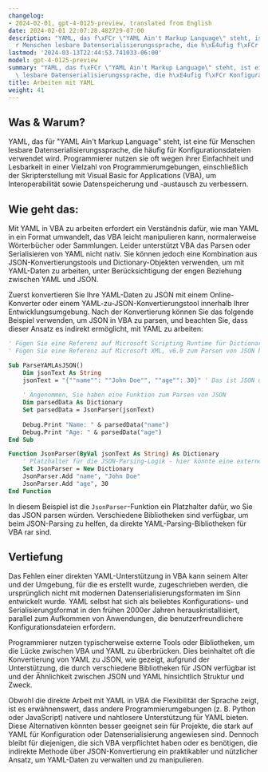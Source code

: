```yaml
---
changelog:
- 2024-02-01, gpt-4-0125-preview, translated from English
date: 2024-02-01 22:07:28.482729-07:00
description: "YAML, das f\xFCr \"YAML Ain't Markup Language\" steht, ist eine f\xFC\
  r Menschen lesbare Datenserialisierungssprache, die h\xE4ufig f\xFCr Konfigurationsdateien\u2026"
lastmod: '2024-03-13T22:44:53.741033-06:00'
model: gpt-4-0125-preview
summary: "YAML, das f\xFCr \"YAML Ain't Markup Language\" steht, ist eine f\xFCr Menschen\
  \ lesbare Datenserialisierungssprache, die h\xE4ufig f\xFCr Konfigurationsdateien\u2026"
title: Arbeiten mit YAML
weight: 41
---
```


## Was & Warum?

YAML, das für "YAML Ain't Markup Language" steht, ist eine für Menschen lesbare Datenserialisierungssprache, die häufig für Konfigurationsdateien verwendet wird. Programmierer nutzen sie oft wegen ihrer Einfachheit und Lesbarkeit in einer Vielzahl von Programmierumgebungen, einschließlich der Skripterstellung mit Visual Basic for Applications (VBA), um Interoperabilität sowie Datenspeicherung und -austausch zu verbessern.

## Wie geht das:

Mit YAML in VBA zu arbeiten erfordert ein Verständnis dafür, wie man YAML in ein Format umwandelt, das VBA leicht manipulieren kann, normalerweise Wörterbücher oder Sammlungen. Leider unterstützt VBA das Parsen oder Serialisieren von YAML nicht nativ. Sie können jedoch eine Kombination aus JSON-Konvertierungstools und Dictionary-Objekten verwenden, um mit YAML-Daten zu arbeiten, unter Berücksichtigung der engen Beziehung zwischen YAML und JSON.

Zuerst konvertieren Sie Ihre YAML-Daten zu JSON mit einem Online-Konverter oder einem YAML-zu-JSON-Konvertierungstool innerhalb Ihrer Entwicklungsumgebung. Nach der Konvertierung können Sie das folgende Beispiel verwenden, um JSON in VBA zu parsen, und beachten Sie, dass dieser Ansatz es indirekt ermöglicht, mit YAML zu arbeiten:

```vb
' Fügen Sie eine Referenz auf Microsoft Scripting Runtime für Dictionary hinzu
' Fügen Sie eine Referenz auf Microsoft XML, v6.0 zum Parsen von JSON hinzu

Sub ParseYAMLAsJSON()
    Dim jsonText As String
    jsonText = "{""name"": ""John Doe"", ""age"": 30}" ' Das ist JSON umgewandelt von YAML
    
    ' Angenommen, Sie haben eine Funktion zum Parsen von JSON
    Dim parsedData As Dictionary
    Set parsedData = JsonParser(jsonText)
    
    Debug.Print "Name: " & parsedData("name")
    Debug.Print "Age: " & parsedData("age")
End Sub

Function JsonParser(ByVal jsonText As String) As Dictionary
    ' Platzhalter für die JSON-Parsing-Logik - hier könnte eine externe Bibliothek verwendet werden
    Set JsonParser = New Dictionary
    JsonParser.Add "name", "John Doe"
    JsonParser.Add "age", 30
End Function
```
In diesem Beispiel ist die `JsonParser`-Funktion ein Platzhalter dafür, wo Sie das JSON parsen würden. Verschiedene Bibliotheken sind verfügbar, um beim JSON-Parsing zu helfen, da direkte YAML-Parsing-Bibliotheken für VBA rar sind.

## Vertiefung

Das Fehlen einer direkten YAML-Unterstützung in VBA kann seinem Alter und der Umgebung, für die es erstellt wurde, zugeschrieben werden, die ursprünglich nicht mit modernen Datenserialisierungsformaten im Sinn entwickelt wurde. YAML selbst hat sich als beliebtes Konfigurations- und Serialisierungsformat in den frühen 2000er Jahren herauskristallisiert, parallel zum Aufkommen von Anwendungen, die benutzerfreundlichere Konfigurationsdateien erfordern.

Programmierer nutzen typischerweise externe Tools oder Bibliotheken, um die Lücke zwischen VBA und YAML zu überbrücken. Dies beinhaltet oft die Konvertierung von YAML zu JSON, wie gezeigt, aufgrund der Unterstützung, die durch verschiedene Bibliotheken für JSON verfügbar ist und der Ähnlichkeit zwischen JSON und YAML hinsichtlich Struktur und Zweck.

Obwohl die direkte Arbeit mit YAML in VBA die Flexibilität der Sprache zeigt, ist es erwähnenswert, dass andere Programmierumgebungen (z. B. Python oder JavaScript) nativere und nahtlosere Unterstützung für YAML bieten. Diese Alternativen könnten besser geeignet sein für Projekte, die stark auf YAML für Konfiguration oder Datenserialisierung angewiesen sind. Dennoch bleibt für diejenigen, die sich VBA verpflichtet haben oder es benötigen, die indirekte Methode über JSON-Konvertierung ein praktikabler und nützlicher Ansatz, um YAML-Daten zu verwalten und zu manipulieren.
